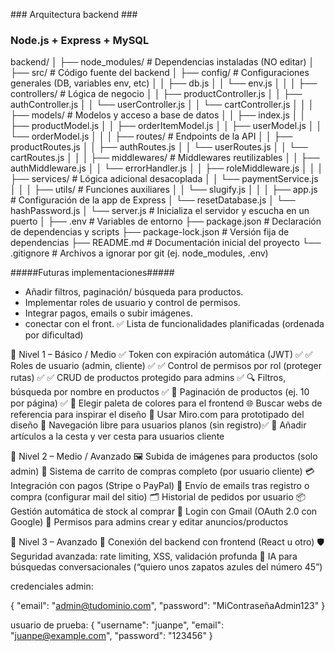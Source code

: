 ### Arquitectura backend ###

### Node.js + Express + MySQL

backend/
│
├── node_modules/ # Dependencias instaladas (NO editar)
│
├── src/ # Código fuente del backend
│ ├── config/ # Configuraciones generales (DB, variables env, etc)
│ │ ├── db.js
│ │ └── env.js
│ │
│ ├── controllers/ # Lógica de negocio
│ │ ├── productController.js
│ │ ├── authController.js
│ │ └── userController.js
│ │ └── cartController.js
│ │
│ ├── models/ # Modelos y acceso a base de datos
│ │ ├── index.js
│ │ ├── productModel.js
│ │ ├── orderItemModel.js
│ │ ├── userModel.js
│ │ └── orderModel.js
│ │
│ ├── routes/ # Endpoints de la API
│ │ ├── productRoutes.js
│ │ ├── authRoutes.js
│ │ └── userRoutes.js
│ │ └── cartRoutes.js
│ │
│ ├── middlewares/ # Middlewares reutilizables
│ │ ├── authMiddleware.js
│ │ └── errorHandler.js
│ │ ├── roleMiddleware.js
│ │
│ ├── services/ # Lógica adicional desacoplada
│ │ └── paymentService.js
│ │
│ ├── utils/ # Funciones auxiliares
│ │ └── slugify.js
│ │
│ ├── app.js # Configuración de la app de Express
│ └── resetDatabase.js
│ └── hashPassword.js
│ └── server.js # Inicializa el servidor y escucha en un puerto
│
├── .env # Variables de entorno
├── package.json # Declaración de dependencias y scripts
├── package-lock.json # Versión fija de dependencias
├── README.md # Documentación inicial del proyecto
└── .gitignore # Archivos a ignorar por git (ej. node_modules, .env)

#####Futuras implementaciones#####

- Añadir filtros, paginación/ búsqueda para productos.
- Implementar roles de usuario y control de permisos.
- Integrar pagos, emails o subir imágenes.
- conectar con el front.
  ✅ Lista de funcionalidades planificadas (ordenada por dificultad)

🔹 Nivel 1 – Básico / Medio
✅ Token con expiración automática (JWT) ✅
✅ Roles de usuario (admin, cliente) ✅
✅ Control de permisos por rol (proteger rutas) ✅
✅ CRUD de productos protegido para admins ✅
🔍 Filtros, búsqueda por nombre en productos ✅
📄 Paginación de productos (ej. 10 por página) ✅
🎨 Elegir paleta de colores para el frontend
🌐 Buscar webs de referencia para inspirar el diseño
🧩 Usar Miro.com para prototipado del diseño
🛒 Navegación libre para usuarios planos (sin registro)✅
🛒 Añadir artículos a la cesta y ver cesta para usuarios cliente

🔸 Nivel 2 – Medio / Avanzado
🖼 Subida de imágenes para productos (solo admin)
🧺 Sistema de carrito de compras completo (por usuario cliente)
💳 Integración con pagos (Stripe o PayPal)
📧 Envío de emails tras registro o compra (configurar mail del sitio)
🗂 Historial de pedidos por usuario
📦 Gestión automática de stock al comprar
🔐 Login con Gmail (OAuth 2.0 con Google)
📝 Permisos para admins crear y editar anuncios/productos

🔺 Nivel 3 – Avanzado
🔗 Conexión del backend con frontend (React u otro)
🛡 Seguridad avanzada: rate limiting, XSS, validación profunda
🧠 IA para búsquedas conversacionales (“quiero unos zapatos azules del número 45”)

credenciales admin:

{
"email": "admin@tudominio.com",
"password": "MiContraseñaAdmin123"
}

usuario de prueba:
{
"username": "juanpe",
"email": "juanpe@example.com",
"password": "123456"
}
